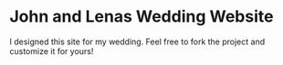 # John and Lenas Wedding Website

I designed this site for my wedding. Feel free to fork the project and customize it for yours!
